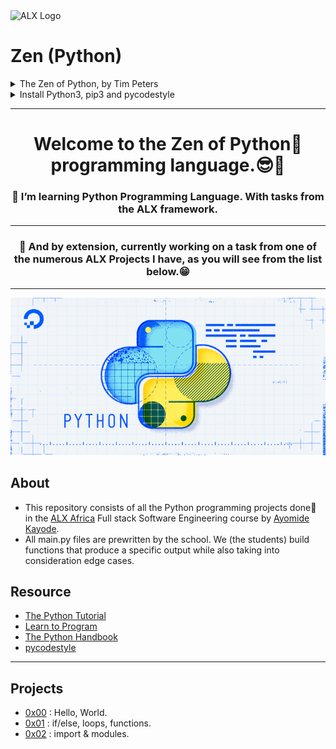 <img src="https://assets.imaginablefutures.com/media/images/ALX_Logo.max-200x150.png" alt="ALX Logo" width="350">

# Zen (Python) 


<details>
<summary>The Zen of Python, by Tim Peters</summary>
<br>
Beautiful is better than ugly.<br>
Explicit is better than implicit.<br>
Simple is better than complex.<br>
Complex is better than complicated.<br>
Flat is better than nested.<br>
Sparse is better than dense.<br>
Readability counts.<br>
Special cases aren't special enough to break the rules.<br>
Although practicality beats purity.<br>
Errors should never pass silently.<br>
Unless explicitly silenced.<br>
In the face of ambiguity, refuse the temptation to guess.<br>
There should be one-- and preferably only one --obvious way to do it.<br>
Although that way may not be obvious at first unless you're Dutch.<br>
Now is better than never.<br>
Although never is often better than *right* now.<br>
If the implementation is hard to explain, it's a bad idea.<br>
If the implementation is easy to explain, it may be a good idea.<br>
Namespaces are one honking great idea -- let's do more of those!

</details>


<details>
<summary> Install Python3, pip3 and pycodestyle</summary>

- Pycodestyle is now the new standard of Python style code.

<pre>$ sudo apt-get install python3 python3-pip<br>$ pip install pycodestyle</pre>

- Confirm you have the right version.

<pre>$ pycodestyle --version<br>$</pre>

- Run it with file.

<pre>$ pycodestyle 3-print_number.py<br>$</pre>

</details>

---

# <div align="center">Welcome to the Zen of Python🐍 programming language.😎🤗</div>
### <div align="center">🌱 I’m learning Python Programming Language. With tasks from the ALX framework.</div>
---
### <div align="center">🔭 And by extension, currently working on a task from one of the numerous ALX Projects I have, as you will see from the list below.😁</div>
---
<p align="center">
   <img src="./0x00-python-hello_world/main/PYTHON-jpeg.png"/>
</p>

## About
- This repository consists of all the Python programming projects done🙂 in the [ ALX Africa](https://www.alxafrica.com/) Full stack Software Engineering course by [Ayomide Kayode](https://github.com/AyomideKayode).
- All main.py files are prewritten by the school. We (the students) build functions that produce a specific output while also taking into consideration edge cases.


## Resource

- [The Python Tutorial](https://docs.python.org/3/tutorial/index.html)
- [Learn to Program](https://www.youtube.com/playlist?list=PLGLfVvz_LVvTn3cK5e6LjhgGiSeVlIRwt)
- [The Python Handbook](https://www.freecodecamp.org/news/the-python-handbook/)
- [pycodestyle](https://pypi.org/project/pycodestyle/)

---

## Projects
- [0x00](./0x00-python-hello_world) : Hello, World.
- [0x01](./0x01-python-if_else_loops_functions) : if/else, loops, functions.
- [0x02](./0x02-python-import_modules) : import & modules.
